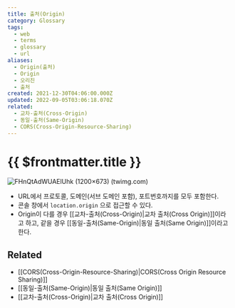 ```yaml
---
title: 출처(Origin)
category: Glossary
tags:
  - web
  - terms
  - glossary
  - url
aliases:
  - Origin(출처)
  - Origin
  - 오리진
  - 출처
created: 2021-12-30T04:06:00.000Z
updated: 2022-09-05T03:06:18.070Z
related:
  - 교차-출처(Cross-Origin)
  - 동일-출처(Same-Origin)
  - CORS(Cross-Origin-Resource-Sharing)
---
```


# {{ $frontmatter.title }}

![FHnQtAdWUAElUhk (1200×673) (twimg.com)](https://pbs.twimg.com/media/FHnQtAdWUAElUhk?format=jpg&name=medium)

- URL에서 프로토콜, 도메인(서브 도메인 포함), 포트번호까지를 모두 포함한다.
- 콘솔 창에서 `location.origin` 으로 접근할 수 있다.
- Origin이 다를 경우 [[교차-출처(Cross-Origin)|교차 출처(Cross Origin)]]이라고 하고, 같을 경우 [[동일-출처(Same-Origin)|동일 출처(Same Origin)]]이라고 한다.

## Related

- [[CORS(Cross-Origin-Resource-Sharing)|CORS(Cross Origin Resource Sharing)]]
- [[동일-출처(Same-Origin)|동일 출처(Same Origin)]]
- [[교차-출처(Cross-Origin)|교차 출처(Cross Origin)]]
